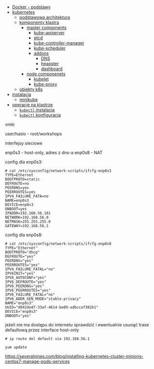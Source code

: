 
- [Docker - podstawy](./docs/docker.md)
- [kubernetes](./docs/kubernetes.md)
    - [podstawowa architektura](./docs/kubernetes.md#basic_architecture)
    - [komponenty klastra](./docs/kubernetes.md#cluster_components)
        - [master components](./docs/kubernetes.md#master_components)
            - [kube-apiserver](./docs/kubernetes.md#api_server)
            - [etcd](./docs/kubernetes.md#etcd)
            - [kube-controller-manager](./docs/kubernetes.md#kube_controller_manager)
            - [kube-scheduler](./docs/kubernetes.md#kube_scheduler)
            - [addons](./docs/kubernetes.md#addons)
                - [DNS](./docs/kubernetes.md#dns_addon)
                - [heapster](./docs/kubernetes.md#heapster)
                - [dashboard](./docs/kubernetes.md#dashboard)
        - [node componenets](./docs/kubernetes.md#node_components)
            - [kubelet](./docs/kubernetes.md#kubelet)
            - [kube-proxy](./docs/kubernetes.md#kube_proxy)
    - [obiekty k8s](./docs/objects.md)
- [instalacja](./docs/installation.md)
    - [minikube](./docs/minikube.md)
- [operacje na klastrze](./docs/operations.md)
    - [`kubectl` instalacja](./docs/operations.md#instalacja)
    - [`kubectl` konfiguracja](./docs/operations.md#konfiguracja)






vmki

user/haslo - root/workshops

interfejsy sieciowe

enp0s3 - host-only, adres z dns-a
enp0s8 - NAT

config dla enp0s3:
```
# cat /etc/sysconfig/network-scripts/ifcfg-enp0s3
TYPE=Ethernet
BOOTPROTO=static
DEFROUTE=no
PEERDNS=yes
PEERROUTES=yes
IPV4_FAILURE_FATA=no
NAME=enp0s3
DEVICE=enp0s3
ONBOOT=yes
IPADDR=192.168.56.101
NETWORK=192.168.56.0
NETMASK=255.255.255.0
GATEWAY=192.168.56.1
```



config dla enp0s8:
```
# cat /etc/sysconfig/network-scripts/ifcfg-enp0s8
TYPE="Ethernet"
BOOTPROTO="dhcp"
DEFROUTE="yes"
PEERDNS="yes"
PEERROUTES="yes"
IPV4_FAILURE_FATAL="no"
IPV6INIT="yes"
IPV6_AUTOCONF="yes"
IPV6_DEFROUTE="yes"
IPV6_PEERDNS="yes"
IPV6_PEERROUTES="yes"
IPV6_FAILURE_FATAL="no"
IPV6_ADDR_GEN_MODE="stable-privacy"
NAME="enp0s3"
UUID="d842ded7-33af-4614-be09-adbccaf382b1"
DEVICE="enp0s3"
ONBOOT="yes"
```

jeżeli nie ma dostępu do internetu sprawdzić i ewentualnie usunąć trase defaultową przez interface host-only
```
# ip route del default via 192.168.56.1
```

```
yum update
```


https://severalnines.com/blog/installing-kubernetes-cluster-minions-centos7-manage-pods-services